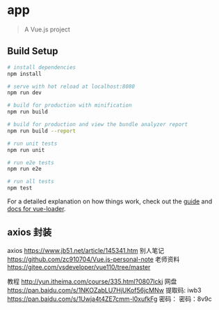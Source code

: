 # app

> A Vue.js project

## Build Setup

``` bash
# install dependencies
npm install

# serve with hot reload at localhost:8080
npm run dev

# build for production with minification
npm run build

# build for production and view the bundle analyzer report
npm run build --report

# run unit tests
npm run unit

# run e2e tests
npm run e2e

# run all tests
npm test
```

For a detailed explanation on how things work, check out the [guide](http://vuejs-templates.github.io/webpack/) and [docs for vue-loader](http://vuejs.github.io/vue-loader).

## axios 封装
axios
https://www.jb51.net/article/145341.htm
别人笔记
https://github.com/zc910704/Vue.js-personal-note
老师资料
https://gitee.com/vsdeveloper/vue110/tree/master

教程
http://yun.itheima.com/course/335.html?0807lckj
网盘
https://pan.baidu.com/s/1NKOZabLU7HjUKof56jcMNw 提取码: iwb3
https://pan.baidu.com/s/1Uwja4t4ZE7cmm-l0xufkFg 密码： 密码：8v9c
